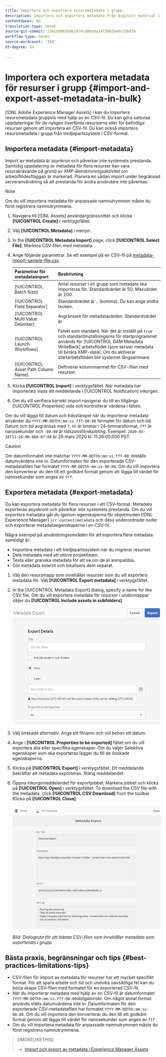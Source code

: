 ```yaml
---
title: Importera och exportera resursmetadata i grupp.
description: Importera och exportera metadata från digitalt material i grupp.
contentOwner: AG
translation-type: tm+mt
source-git-commit: 23d19d9656d61874cd00a9a2473092be0c53b8f8
workflow-type: tm+mt
source-wordcount: '743'
ht-degree: 5%

---
```



# Importera och exportera metadata för resurser i grupp {#import-and-export-asset-metadata-in-bulk}

[!DNL Adobe Experience Manager Assets] I kan du importera resursmetadata gruppvis med hjälp av en CSV-fil. Du kan göra satsvisa uppdateringar för de nyligen överförda resurserna eller för befintliga resurser genom att importera en CSV-fil. Du kan också importera resursmetadata i grupp från tredjepartssystem i CSV-format.

## Importera metadata {#import-metadata}

Import av metadata är asynkron och påverkar inte systemets prestanda. Samtidig uppdatering av metadata för flera resurser kan vara resurskrävande på grund av XMP-återskrivningsaktivitet om arbetsflödesflaggan är markerad. Planera en sådan import under begränsad serveranvändning så att prestanda för andra användare inte påverkas.

>[!NOTE]
>
>Om du vill importera metadata för anpassade namnutrymmen måste du först registrera namnutrymmena.

1. Navigera till [!DNL Assets] användargränssnittet och klicka **[!UICONTROL Create]** i verktygsfältet.
1. Välj **[!UICONTROL Metadata]** i menyn.
1. In the **[!UICONTROL Metadata Import]** page, click **[!UICONTROL Select File]**. Markera CSV-filen med metadata.
1. Ange följande parametrar. Se ett exempel på en CSV-fil på [metadata-import-sample-file.csv](assets/metadata-import-sample-file.csv).

   | Parametrar för metadataimport | Beskrivning |
   |:---|:---|
   | [!UICONTROL Batch Size] | Antal resurser i en grupp som metadata ska importeras för. Standardvärdet är 50. Maxvärdet är 100. |
   | [!UICONTROL Field Separator] | Standardvärdet är `,` (komma). Du kan ange andra tecken. |
   | [!UICONTROL Multi Value Delimiter] | Avgränsare för metadatavärden. Standardvärdet är `|`. |
   | [!UICONTROL Launch Workflows] | Falskt som standard. När det är inställt på `true` och standardinställningarna för startprogrammet används för [!UICONTROL DAM Metadata WriteBack] arbetsflödet (som skriver metadata till binära XMP-data). Om du aktiverar startarbetsflöden blir systemet långsammare. |
   | [!UICONTROL Asset Path Column Name] | Definierar kolumnnamnet för CSV-filen med resurser. |

1. Klicka **[!UICONTROL Import]** i verktygsfältet. När metadata har importerats visas ett meddelande i [!UICONTROL Notification] inkorgen.

1. Om du vill verifiera korrekt import navigerar du till en tillgångs [!UICONTROL Properties] sida och kontrollerar värdena i fälten.

Om du vill lägga till datum och tidsstämpel när du importerar metadata använder du `YYYY-MM-DDThh:mm:ss.fff-00:00` formatet för datum och tid. Datum och tid avgränsas med `T`, `hh` är timmar i 24-timmarsformat, `fff` är nanosekunder och `-00:00` är tidszonsförskjutning. Exempel: `2020-03-26T11:26:00.000-07:00` är 26 mars 2020 kl. 11:26:00.000 PST.

>[!CAUTION]
>
>Om datumformatet inte matchar `YYYY-MM-DDThh:mm:ss.fff-00:00`ställs datumvärdena inte in. Datumformaten för den exporterade CSV-metadatafilen har formatet `YYYY-MM-DDThh:mm:ss-00:00`. Om du vill importera den konverterar du den till ett godkänt format genom att lägga till värdet för nanosekunder som anges av `fff`.

## Exportera metadata {#export-metadata}

Du kan exportera metadata för flera resurser i ett CSV-format. Metadata exporteras asynkront och påverkar inte systemets prestanda. Om du vill exportera metadata går du igenom egenskaperna för objektnoden [!DNL Experience Manager] `jcr:content/metadata` och dess underordnade noder och exporterar metadataegenskaperna i en CSV-fil.

Några exempel på användningsområden för att exportera flera metadata samtidigt är:

* Importera metadata i ett tredjepartssystem när du migrerar resurser.
* Dela metadata med ett större projektteam.
* Testa eller granska metadata för att se om de är kompatibla.
* Gör metadata externt och lokalisera dem separat.

1. Välj den resursmapp som innehåller resurser som du vill exportera metadata för. Välj **[!UICONTROL Export metadata]** i verktygsfältet.

1. In the [!UICONTROL Metadata Export] dialog, specify a name for the CSV file. Om du vill exportera metadata för resurser i undermappar väljer du **[!UICONTROL Include assets in subfolders]**.

   ![Gränssnitt och alternativ för att exportera metadata för alla resurser i en](assets/export_metadata_page.png "mappGränssnitt och alternativ för att exportera metadata för alla resurser i en mapp")

1. Välj önskade alternativ. Ange ett filnamn och vid behov ett datum.

1. Ange i **[!UICONTROL Properties to be exported]** fältet om du vill exportera alla eller specifika egenskaper. Om du väljer Selektiva egenskaper som ska exporteras lägger du till de önskade egenskaperna.

1. Klicka på **[!UICONTROL Export]** i verktygsfältet. Ett meddelande bekräftar att metadata exporteras. Stäng meddelandet.

1. Öppna inkorgsmeddelandet för exportjobbet. Markera jobbet och klicka på **[!UICONTROL Open]** i verktygsfältet. To download the CSV file with the metadata, click **[!UICONTROL CSV Download]** from the toolbar. Klicka på **[!UICONTROL Close]**.

   ![Dialogruta för att hämta CSV-filen som innehåller metadata som exporterats i grupp](assets/csv_download.png)

   *Bild: Dialogruta för att hämta CSV-filen som innehåller metadata som exporterats i grupp.*

## Bästa praxis, begränsningar och tips {#best-practices-limitations-tips}

* CSV-filen för import av metadata för resurser har ett mycket specifikt format. För att spara arbete och tid och undvika oavsiktliga fel kan du börja skapa CSV-filen med formatet för en exporterad CSV-fil.
* När du importerar metadata med hjälp av en CSV-fil är datumformatet `YYYY-MM-DDThh:mm:ss.fff-00:00`obligatoriskt. Om något annat format används ställs datumvärdena inte in. Datumformaten för den exporterade CSV-metadatafilen har formatet `YYYY-MM-DDThh:mm:ss-00:00`. Om du vill importera den konverterar du den till ett godkänt format genom att lägga till värdet för nanosekunder som anges av `fff`.
* Om du vill importera metadata för anpassade namnutrymmen måste du först registrera namnutrymmena.

>[!MORELIKETHIS]
>
>* [Import och export av metadata i Experience Manager Assets](https://docs.adobe.com/content/help/en/experience-manager-learn/assets/metadata/metadata-import-feature-video-use.html)


